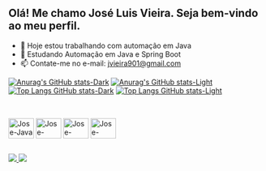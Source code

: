 ## Olá! Me chamo José Luis Vieira. Seja bem-vindo ao meu perfil.

- 🔭 Hoje estou trabalhando com automação em Java
- 🌱 Estudando Automação em Java e Spring Boot 
- 📫 Contate-me no e-mail: jvieira901@gmail.com

[![Anurag's GitHub stats-Dark](https://github-readme-stats.vercel.app/api?username=Joselv1990&show_icons=true&theme=dark#gh-dark-mode-only)](https://github.com/anuraghazra/github-readme-stats#gh-dark-mode-only)
[![Anurag's GitHub stats-Light](https://github-readme-stats.vercel.app/api?username=Joselv1990&show_icons=true&theme=default#gh-light-mode-only)](https://github.com/anuraghazra/github-readme-stats#gh-light-mode-only)
[![Top Langs GitHub stats-Dark](https://github-readme-stats.vercel.app/api/top-langs/?username=Joselv1990&show_icons=true&theme=dark#gh-dark-mode-only)](https://github.com/anuraghazra/github-readme-stats#gh-dark-mode-only)
[![Top Langs GitHub stats-Light](https://github-readme-stats.vercel.app/api/top-langs/?username=Joselv1990&show_icons=true&theme=dark#gh-light-mode-only)](https://github.com/anuraghazra/github-readme-stats#gh-light-mode-only)

##

<div style ="display: inline_block"><br>
    <img align="center" alt="Jose-Java" height="40" width="50" src="https://cdn.jsdelivr.net/gh/devicons/devicon@latest/icons/java/java-original.svg">
    <img align="center" alt="Jose-Python" height="40" width="50" src="https://cdn.jsdelivr.net/gh/devicons/devicon@latest/icons/python/python-original.svg">
    <img align="center" alt="Jose-Ruby" height="40" width="50" src="https://cdn.jsdelivr.net/gh/devicons/devicon@latest/icons/ruby/ruby-original.svg">
    <img align="center" alt="Jose-Spring" height="40" width="50" src="https://cdn.jsdelivr.net/gh/devicons/devicon@latest/icons/spring/spring-original.svg">
</div>

##

<div>
    <a href="https://www.linkedin.com/in/josé-luis-vieira/" target="_blank"><img src="https://img.shields.io/badge/-LinkedIn-%230077B5?style=for-the-badge&logo=linkedin&logoColor=white" target="_blank"> </a>
     <a href="mailto:jvieira901@gmail.com"><img src="https://img.shields.io/badge/-Gmail-%23333?style=for-the-badge&logo=gmail&logoColor=white" target="_blank"> </a>
</div>
